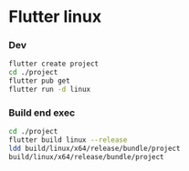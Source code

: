 # Flutter linux

### Dev
```bash
flutter create project
cd ./project
flutter pub get
flutter run -d linux
```

### Build end exec

```bash
cd ./project
flutter build linux --release
ldd build/linux/x64/release/bundle/project
build/linux/x64/release/bundle/project
```
